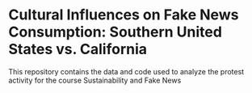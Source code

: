 # Cultural Influences on Fake News Consumption: Southern United States vs. California

This repository contains the data and code used to analyze the protest activity for the course Sustainability and Fake News
